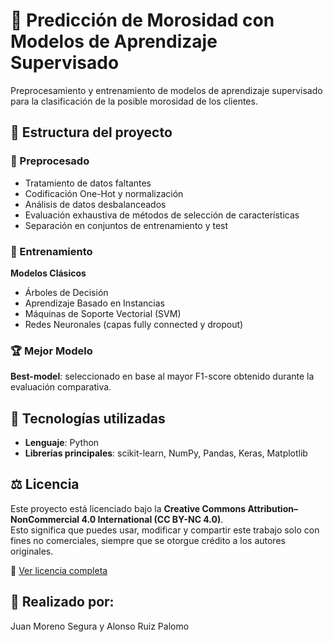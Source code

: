 # 🧠 Predicción de Morosidad con Modelos de Aprendizaje Supervisado

Preprocesamiento y entrenamiento de modelos de aprendizaje supervisado para la clasificación de la posible morosidad de los clientes.

## 📂 Estructura del proyecto

### 🔧 Preprocesado
- Tratamiento de datos faltantes
- Codificación One-Hot y normalización
- Análisis de datos desbalanceados
- Evaluación exhaustiva de métodos de selección de características
- Separación en conjuntos de entrenamiento y test

### 🤖 Entrenamiento
**Modelos Clásicos**
- Árboles de Decisión
- Aprendizaje Basado en Instancias
- Máquinas de Soporte Vectorial (SVM)
- Redes Neuronales (capas fully connected y dropout)

### 🏆 Mejor Modelo
**Best-model**: seleccionado en base al mayor F1-score obtenido durante la evaluación comparativa.

## 🐍 Tecnologías utilizadas
- **Lenguaje**: Python
- **Librerías principales**: scikit-learn, NumPy, Pandas, Keras, Matplotlib

## ⚖️ Licencia
Este proyecto está licenciado bajo la **Creative Commons Attribution–NonCommercial 4.0 International (CC BY-NC 4.0)**.  
Esto significa que puedes usar, modificar y compartir este trabajo solo con fines no comerciales, siempre que se otorgue crédito a los autores originales.

📄 [Ver licencia completa](https://creativecommons.org/licenses/by-nc/4.0/)

## 👥 Realizado por:
Juan Moreno Segura y Alonso Ruiz Palomo
